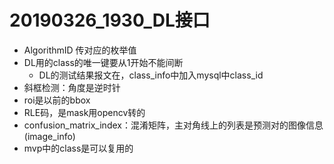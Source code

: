 # 20190326_1930_DL接口



- AlgorithmID 传对应的枚举值
- DL用的class的唯一键要从1开始不能间断
  - DL的测试结果报文在，class_info中加入mysql中class_id
- 斜框检测：角度是逆时针
- roi是以前的bbox
- RLE码，是mask用opencv转的
- confusion_matrix_index：混淆矩阵，主对角线上的列表是预测对的图像信息(image_info)
- mvp中的class是可以复用的

